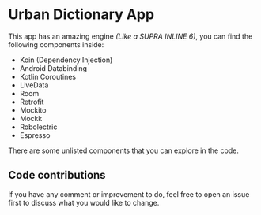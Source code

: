 # Urban Dictionary App

This app has an amazing engine *(Like a SUPRA INLINE 6)*, you can find the following components inside:
* Koin (Dependency Injection)
* Android Databinding
* Kotlin Coroutines
* LiveData
* Room
* Retrofit
* Mockito
* Mockk
* Robolectric
* Espresso

There are some unlisted components that you can explore in the code.

## Code contributions
If you have any comment or improvement to do, feel free to open an issue first to discuss what you would like to change.